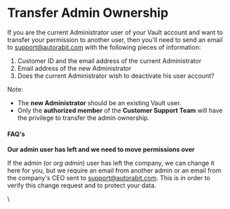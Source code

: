# Transfer Admin Ownership

If you are the current Administrator user of your Vault account and want to transfer your permission to another user, then you'll need to send an email to [support@autorabit.com](https://mailto:%3Asupport@autorabit.com/) with the following pieces of information:

1. Customer ID and the email address of the current Administrator
2. Email address of the new Administrator
3. Does the current Administrator wish to deactivate his user account?

Note:

* The **new Administrator** should be an existing Vault user.
* Only the **authorized member** of the **Customer Support Team** will have the privilege to transfer the admin ownership.

#### FAQ's <a href="#faqs" id="faqs"></a>

**Our admin user has left and we need to move permissions over**

If the admin (or _org admin_) user has left the company, we can change it here for you, but we require an email from another admin or an email from the company's CEO sent to [support@autorabit.com](https://mailto:%3Asupport@autorabit.com/). This is in order to verify this change request and to protect your data.

\
